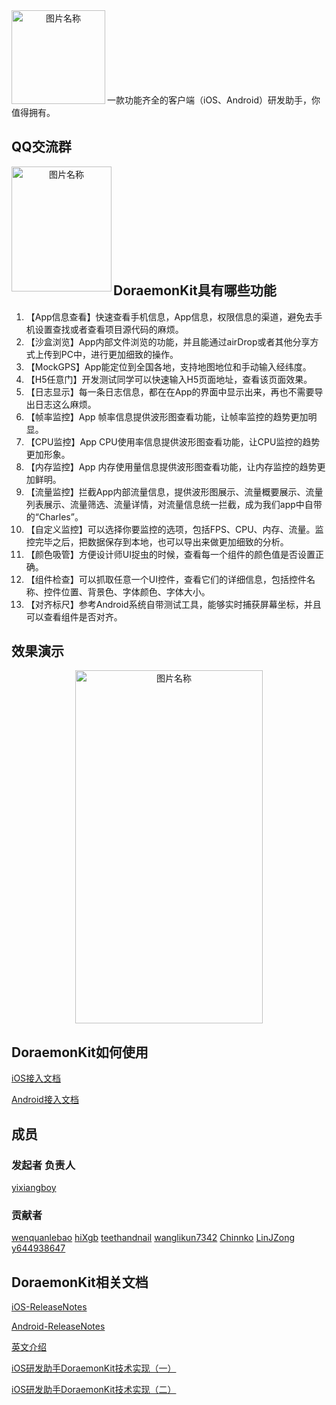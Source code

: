 <div  align="center">    
 <img src="https://javer.oss-cn-shanghai.aliyuncs.com/doraemon/github/DoraemonKit_github.png" width = "150" height = "150" alt="图片名称" align=left />
</div>

<br/>
<br/>
<br/>
<br/>
<br/>
<br/>
<br/>

一款功能齐全的客户端（iOS、Android）研发助手，你值得拥有。


## QQ交流群

<div  align="center">    
 <img src="https://javer.oss-cn-shanghai.aliyuncs.com/doraemon/github/DoraemonKitQQ.jpeg" width = "160" height = "200" alt="图片名称" align=left />
</div>

<br/>
<br/>
<br/>
<br/>
<br/>
<br/>
<br/>
<br/>
<br/>


## DoraemonKit具有哪些功能

1. 【App信息查看】快速查看手机信息，App信息，权限信息的渠道，避免去手机设置查找或者查看项目源代码的麻烦。
2. 【沙盒浏览】App内部文件浏览的功能，并且能通过airDrop或者其他分享方式上传到PC中，进行更加细致的操作。
3. 【MockGPS】App能定位到全国各地，支持地图地位和手动输入经纬度。
4. 【H5任意门】开发测试同学可以快速输入H5页面地址，查看该页面效果。
5. 【日志显示】每一条日志信息，都在在App的界面中显示出来，再也不需要导出日志这么麻烦。
6. 【帧率监控】App 帧率信息提供波形图查看功能，让帧率监控的趋势更加明显。
7. 【CPU监控】App CPU使用率信息提供波形图查看功能，让CPU监控的趋势更加形象。
8. 【内存监控】App 内存使用量信息提供波形图查看功能，让内存监控的趋势更加鲜明。
9. 【流量监控】拦截App内部流量信息，提供波形图展示、流量概要展示、流量列表展示、流量筛选、流量详情，对流量信息统一拦截，成为我们app中自带的“Charles”。
10. 【自定义监控】可以选择你要监控的选项，包括FPS、CPU、内存、流量。监控完毕之后，把数据保存到本地，也可以导出来做更加细致的分析。
11. 【颜色吸管】方便设计师UI捉虫的时候，查看每一个组件的颜色值是否设置正确。
12. 【组件检查】可以抓取任意一个UI控件，查看它们的详细信息，包括控件名称、控件位置、背景色、字体颜色、字体大小。
13. 【对齐标尺】参考Android系统自带测试工具，能够实时捕获屏幕坐标，并且可以查看组件是否对齐。

## 效果演示
<div  align="center">    
  <img src="https://javer.oss-cn-shanghai.aliyuncs.com/doraemon/DoraemonKit2/DoraemonKit2.png" width = "300" height = "565" alt="图片名称" align=center />
</div>


## DoraemonKit如何使用

[iOS接入文档](https://github.com/didi/DoraemonKit/blob/master/Doc/iOS_cn_guide.md)

[Android接入文档](https://github.com/didi/DoraemonKit/blob/master/Doc/android_cn_guide.md)


## 成员
### 发起者 负责人
[yixiangboy](https://github.com/yixiangboy)

### 贡献者
[wenquanlebao](https://github.com/wenquanlebao)
[hiXgb](https://github.com/hiXgb)
[teethandnail](https://github.com/teethandnail)
[wanglikun7342](https://github.com/wanglikun7342)
[Chinnko](https://github.com/Chinnko)
[LinJZong](https://github.com/LinJZong)
[y644938647](https://github.com/y644938647)

## DoraemonKit相关文档

[iOS-ReleaseNotes](https://github.com/didi/DoraemonKit/blob/master/Doc/iOS-ReleaseNotes.md)

[Android-ReleaseNotes](https://github.com/didi/DoraemonKit/blob/master/Doc/android-ReleaseNotes.md)

[英文介绍](https://github.com/didi/DoraemonKit)

[iOS研发助手DoraemonKit技术实现（一）](https://www.jianshu.com/p/00763123dbc4)

[iOS研发助手DoraemonKit技术实现（二）](https://www.jianshu.com/p/4091870ca3f0)





